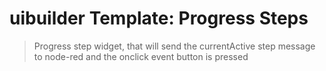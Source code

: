 # uibuilder Template: Progress Steps

> Progress step widget, that will send the currentActive step message to node-red and the onclick event button is pressed
